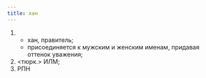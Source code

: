 ```yaml
---
title: хан
---
```


1. 
    * хан, правитель;
    * присоединяется к мужским и женским именам, придавая оттенок уважения;
2. <тюрк.> ИЛМ;
3. РПН
